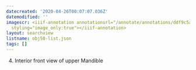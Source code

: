```yaml
---
datecreated: '2020-04-26T00:07:07.036Z'
datemodified: ''
imagescr: <iiif-annotation annotationurl="/annotate/annotations/ddf9c5a2-8751-11ea-badc-5254008afee6.json"
  styling="image_only:true"></iiif-annotation>
layout: searchview
listname: obj50-list.json
tags: []
---
```

4. Interior front view of upper Mandible